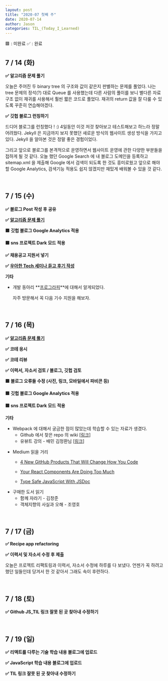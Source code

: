 ```yaml
---
layout: post
title: "2020-07 첫째 주"
date: 2020-07-14
author: Jason
categories: TIL_(Today_I_Learned)
---
```


🟥 : 미완료
✅ : 완료

## 7 / 14 (화)

**✅ 알고리즘 문제 풀기**

오늘은 주어진 두 binary tree 의 구조와 값이 같은지 판별하는 문제를 풀었다. 나는 tree 문제의 정석(?) 대로 Queue 를 사용했는데 다른 사람의 풀이를 보니 별다른 자료구조 없이 재귀를 사용해서 훨씬 짧은 코드로 풀었다. 재귀의 return 값을 잘 다룰 수 있도록 꾸준히 연습해야겠다.

**✅ 깃헙 블로그 런칭하기**

드디어 블로그를 런칭했다 ! :) 4일동안 이것 저것 찾아보고 테스트해보고 하느라 정말 어려웠다. Jekyll 은 지금까지 보지 못했던 새로운 방식의 웹사이트 생성 방식을 가지고 있다. Jekyll 을 알아본 것은 정말 좋은 경험이었다.

그리고 앞으로 블로그를 본격적으로 운영하면서 웹사이트 운영에 관한 다양한 부분들을 접하게 될 것 같다. 오늘 했던 Google Search 에 내 블로그 도메인을 등록하고 sitemap.xml 을 제출해 Google 에서 검색이 되도록 한 것도 흥미로웠고 앞으로 해야할 Google Analytics, 검색기능 적용도 쉽지 않겠지만 재밌게 배워볼 수 있을 것 같다.

<br>

## 7 / 15 (수)

**✅ 블로그 Post 작성 후 공유**

**✅ [알고리즘 문제 풀기](https://seong7.github.io/algorithms/2020/07/15/leetcode-1344.html)**

**🟥 깃헙 블로그 Google Analytics 적용**

**🟥 sns 프로젝트 Dark 모드 적용**

**✅ 채용공고 지원서 넣기**

**✅ [우아한 Tech 세미나 듣고 후기 작성](https://seong7.github.io/etc/2020/07/15/seminar.html)**

**기타**

- 개발 동아리 **[프로그라피](http://prography.org/schedule)**에 대해서 알게되었다.

  자주 방문해서 꼭 다음 기수 지원을 해보자.

<br>

## 7 / 16 (목)

**✅ [알고리즘 문제 풀기](https://seong7.github.io/algorithms/2020/07/16/leetcode-151.html)**

**✅ 코테 응시**

**✅ 코테 리뷰**

**✅ 이력서, 자소서 검토 / 블로그, 깃헙 검토**

**🟥 블로그 오류들 수정 (사진, 링크, 모바일에서 파비콘 등)**

**🟥 깃헙 블로그 Google Analytics 적용**

**🟥 sns 프로젝트 Dark 모드 적용**

**기타**

- Webpack 에 대해서 궁금한 점이 많았는데 학습할 수 있는 자료가 생겼다.
  - Github 에서 찾은 repo 의 wiki [[링크](https://github.com/woowa-techcamp-2020/todo-6/wiki/Webpack-%ED%99%98%EA%B2%BD%EC%84%A4%EC%A0%95)]
  - 유뷰트 강의 - 배민 김정환님 [[링크](https://www.youtube.com/watch?v=rbmUFHZt3sg)]

* Medium 읽을 거리

  - [4 New GitHub Products That Will Change How You Code](https://medium.com/better-programming/4-new-github-products-that-will-change-how-you-code-27933401faa0)

  - [Your React Components Are Doing Too Much](https://medium.com/the-non-traditional-developer/your-react-components-are-doing-too-much-16e65968f419)

  - [Type Safe JavaScript With JSDoc](https://link.medium.com/2IpslIjxS7)

- 구매한 도서 읽기
  - 함께 자라기 - 김창준
  - 객체지향의 사실과 오해 - 조영호

<br>

## 7 / 17 (금)

**✅ Recipe app refactoring**

**✅ 이력서 및 자소서 수정 후 제출**

오늘은 프로젝트 리팩토링과 이력서, 자소서 수정에 하루를 다 보냈다. 언젠가 꼭 하려고 했던 일들인데 당겨서 한 것 같아서 그래도 속이 후련하다.

<br>

## 7 / 18 (토)

**✅ Github JS_TIL 링크 잘못 된 곳 찾아내 수정하기**

<br>

## 7 / 19 (일)

**✅ 리액트를 다루는 기술 학습 내용 블로그에 업로드**

**✅ JavaScript 학습 내용 블로그에 업로드**

**✅ TIL 링크 잘못 된 곳 찾아내 수정하기**


